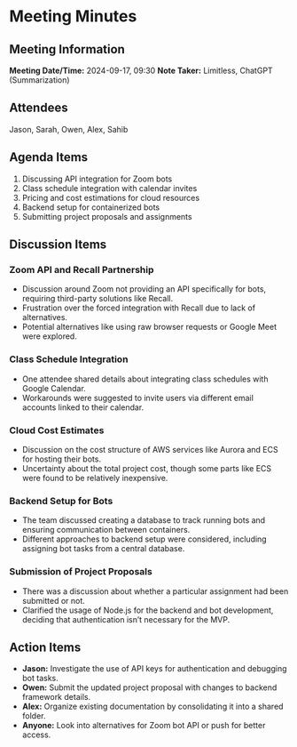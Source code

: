 # Meeting Minutes

## Meeting Information

**Meeting Date/Time:** 2024-09-17, 09:30
**Note Taker:** Limitless, ChatGPT (Summarization)

## Attendees

Jason, Sarah, Owen, Alex, Sahib

## Agenda Items

1. Discussing API integration for Zoom bots
2. Class schedule integration with calendar invites
3. Pricing and cost estimations for cloud resources
4. Backend setup for containerized bots
5. Submitting project proposals and assignments

## Discussion Items

### Zoom API and Recall Partnership
- Discussion around Zoom not providing an API specifically for bots, requiring third-party solutions like Recall.
- Frustration over the forced integration with Recall due to lack of alternatives.
- Potential alternatives like using raw browser requests or Google Meet were explored.

### Class Schedule Integration
- One attendee shared details about integrating class schedules with Google Calendar.
- Workarounds were suggested to invite users via different email accounts linked to their calendar.

### Cloud Cost Estimates
- Discussion on the cost structure of AWS services like Aurora and ECS for hosting their bots.
- Uncertainty about the total project cost, though some parts like ECS were found to be relatively inexpensive.

### Backend Setup for Bots
- The team discussed creating a database to track running bots and ensuring communication between containers.
- Different approaches to backend setup were considered, including assigning bot tasks from a central database.

### Submission of Project Proposals
- There was a discussion about whether a particular assignment had been submitted or not.
- Clarified the usage of Node.js for the backend and bot development, deciding that authentication isn’t necessary for the MVP.

## Action Items

- **Jason:** Investigate the use of API keys for authentication and debugging bot tasks.
- **Owen:** Submit the updated project proposal with changes to backend framework details.
- **Alex:** Organize existing documentation by consolidating it into a shared folder.
- **Anyone:** Look into alternatives for Zoom bot API or push for better access.
